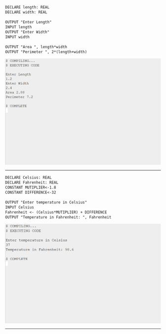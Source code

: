 ```
DECLARE length: REAL
DECLARE width: REAL

OUTPUT "Enter Length"
INPUT length
OUTPUT "Enter Width"
INPUT width

OUTPUT "Area ", length*width
OUTPUT "Perimeter ", 2*(length+width)
```



![](image_1.3e829d01.png)


-----
```
DECLARE Celsius: REAL
DECLARE Fahrenheit: REAL
CONSTANT MUTIPLIER<-1.8
CONSTANT DIFFERENCE<-32

OUTPUT "Enter temperature in Celsius"
INPUT Celsius
Fahrenheit <- (Celsius*MUTIPLIER) + DIFFERENCE
OUTPUT "Temperature in Fahrenheit: ", Fahrenheit
```



![](image_2.43547552.png)




-----


